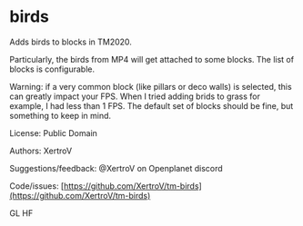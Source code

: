 # birds

Adds birds to blocks in TM2020.

Particularly, the birds from MP4 will get attached to some blocks.
The list of blocks is configurable.

Warning: if a very common block (like pillars or deco walls) is selected, this can greatly impact your FPS. When I tried adding brids to grass for example, I had less than 1 FPS. The default set of blocks should be fine, but something to keep in mind.

License: Public Domain

Authors: XertroV

Suggestions/feedback: @XertroV on Openplanet discord

Code/issues: [https://github.com/XertroV/tm-birds](https://github.com/XertroV/tm-birds)

GL HF

